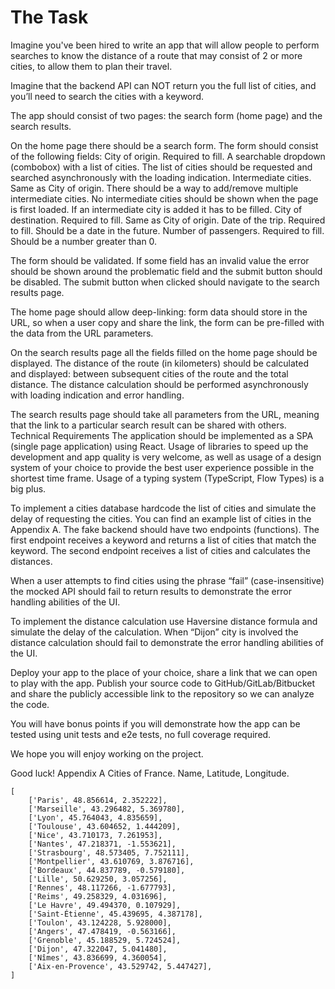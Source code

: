 # The Task
Imagine you've been hired to write an app that will allow people to perform searches to know the distance of a route that may consist of 2 or more cities, to allow them to plan their travel.

Imagine that the backend API can NOT return you the full list of cities, and you’ll need to search the cities with a keyword.

The app should consist of two pages: the search form (home page) and the search results.

On the home page there should be a search form. The form should consist of the following fields:
City of origin. Required to fill. A searchable dropdown (combobox) with a list of cities. The list of cities should be requested and searched asynchronously with the loading indication.
Intermediate cities. Same as City of origin. There should be a way to add/remove multiple intermediate cities. No intermediate cities should be shown when the page is first loaded. If an intermediate city is added it has to be filled.
City of destination. Required to fill. Same as City of origin.
Date of the trip. Required to fill. Should be a date in the future.
Number of passengers. Required to fill. Should be a number greater than 0.

The form should be validated. If some field has an invalid value the error should be shown around the problematic field and the submit button should be disabled. The submit button when clicked should navigate to the search results page.

The home page should allow deep-linking: form data should store in the URL, so when a user copy and share the link, the form can be pre-filled with the data from the URL parameters.

On the search results page all the fields filled on the home page should be displayed. The distance of the route (in kilometers) should be calculated and displayed: between subsequent cities of the route and the total distance. The distance calculation should be performed asynchronously with loading indication and error handling.

The search results page should take all parameters from the URL, meaning that the link to a particular search result can be shared with others.
Technical Requirements
The application should be implemented as a SPA (single page application) using React. Usage of libraries to speed up the development and app quality is very welcome, as well as usage of a design system of your choice to provide the best user experience possible in the shortest time frame. Usage of a typing system (TypeScript, Flow Types) is a big plus.

To implement a cities database hardcode the list of cities and simulate the delay of requesting the cities. You can find an example list of cities in the Appendix A. The fake backend should have two endpoints (functions). The first endpoint receives a keyword and returns a list of cities that match the keyword. The second endpoint receives a list of cities and calculates the distances.

When a user attempts to find cities using the phrase “fail” (case-insensitive) the mocked API should fail to return results to demonstrate the error handling abilities of the UI.

To implement the distance calculation use Haversine distance formula and simulate the delay of the calculation. When “Dijon” city is involved the distance calculation should fail to demonstrate the error handling abilities of the UI.

Deploy your app to the place of your choice, share a link that we can open to play with the app. Publish your source code to GitHub/GitLab/Bitbucket and share the publicly accessible link to the repository so we can analyze the code.

You will have bonus points if you will demonstrate how the app can be tested using unit tests and e2e tests, no full coverage required.

We hope you will enjoy working on the project.

Good luck!
Appendix A
Cities of France. Name, Latitude, Longitude.
```
[
    ['Paris', 48.856614, 2.352222],
    ['Marseille', 43.296482, 5.369780],
    ['Lyon', 45.764043, 4.835659],
    ['Toulouse', 43.604652, 1.444209],
    ['Nice', 43.710173, 7.261953],
    ['Nantes', 47.218371, -1.553621],
    ['Strasbourg', 48.573405, 7.752111],
    ['Montpellier', 43.610769, 3.876716],
    ['Bordeaux', 44.837789, -0.579180],
    ['Lille', 50.629250, 3.057256],
    ['Rennes', 48.117266, -1.677793],
    ['Reims', 49.258329, 4.031696],
    ['Le Havre', 49.494370, 0.107929],
    ['Saint-Étienne', 45.439695, 4.387178],
    ['Toulon', 43.124228, 5.928000],
    ['Angers', 47.478419, -0.563166],
    ['Grenoble', 45.188529, 5.724524],
    ['Dijon', 47.322047, 5.041480],
    ['Nîmes', 43.836699, 4.360054],
    ['Aix-en-Provence', 43.529742, 5.447427],
]
```
